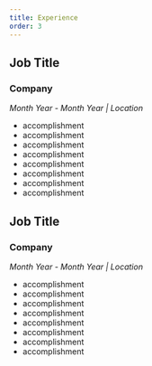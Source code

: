 ```yaml
---
title: Experience
order: 3
---
```


## Job Title

### Company
_Month Year - Month Year | Location_

- accomplishment
- accomplishment
- accomplishment
- accomplishment
- accomplishment
- accomplishment
- accomplishment
- accomplishment

## Job Title

### Company
_Month Year - Month Year | Location_

- accomplishment
- accomplishment
- accomplishment
- accomplishment
- accomplishment
- accomplishment
- accomplishment
- accomplishment